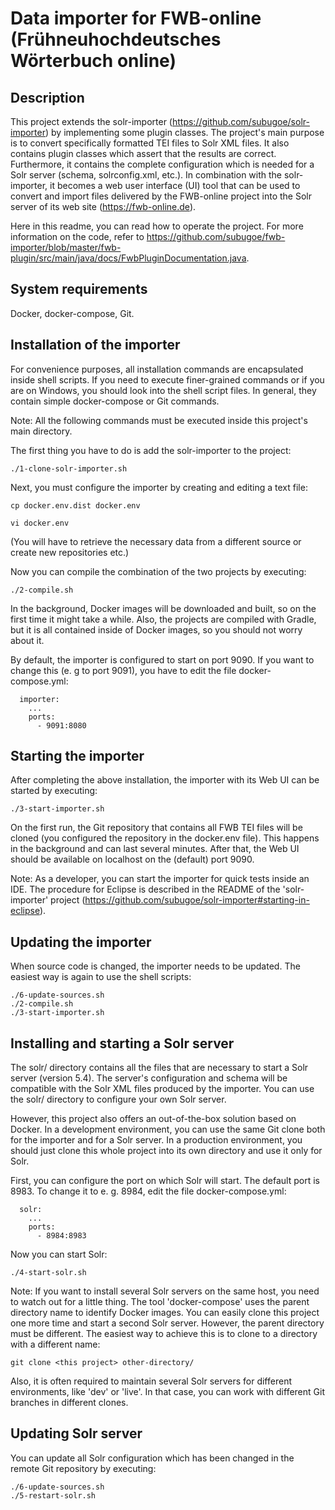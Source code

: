 # Data importer for FWB-online (Frühneuhochdeutsches Wörterbuch online)

## Description

This project extends the solr-importer (https://github.com/subugoe/solr-importer) by implementing some plugin classes. The project's main purpose is to convert specifically formatted TEI files to Solr XML files. It also contains plugin classes which assert that the results are correct. Furthermore, it contains the complete configuration which is needed for a Solr server (schema, solrconfig.xml, etc.). In combination with the solr-importer, it becomes a web user interface (UI) tool that can be used to convert and import files delivered by the FWB-online project into the Solr server of its web site (https://fwb-online.de).

Here in this readme, you can read how to operate the project. For more information on the code, refer to https://github.com/subugoe/fwb-importer/blob/master/fwb-plugin/src/main/java/docs/FwbPluginDocumentation.java.

## System requirements

Docker, docker-compose, Git.

## Installation of the importer

For convenience purposes, all installation commands are encapsulated inside shell scripts. If you need to execute finer-grained commands or if you are on Windows, you should look into the shell script files. In general, they contain simple docker-compose or Git commands.

Note: All the following commands must be executed inside this project's main directory.

The first thing you have to do is add the solr-importer to the project:

```./1-clone-solr-importer.sh```

Next, you must configure the importer by creating and editing a text file:

```cp docker.env.dist docker.env```

```vi docker.env```

(You will have to retrieve the necessary data from a different source or create new repositories etc.)

Now you can compile the combination of the two projects by executing:

```./2-compile.sh```

In the background, Docker images will be downloaded and built, so on the first time it might take a while. Also, the projects are compiled with Gradle, but it is all contained inside of Docker images, so you should not worry about it.

By default, the importer is configured to start on port 9090. If you want to change this (e. g to port 9091), you have to edit the file docker-compose.yml:

```
  importer:
    ...  
    ports:
      - 9091:8080      
```

## Starting the importer

After completing the above installation, the importer with its Web UI can be started by executing:

```./3-start-importer.sh```

On the first run, the Git repository that contains all FWB TEI files will be cloned (you configured the repository in the docker.env file). This happens in the background and can last several minutes. After that, the Web UI should be available on localhost on the (default) port 9090.

Note: As a developer, you can start the importer for quick tests inside an IDE. The procedure for Eclipse is described in the README of the 'solr-importer' project (https://github.com/subugoe/solr-importer#starting-in-eclipse).

## Updating the importer

When source code is changed, the importer needs to be updated. The easiest way is again to use the shell scripts:

```
./6-update-sources.sh
./2-compile.sh
./3-start-importer.sh
```

## Installing and starting a Solr server

The solr/ directory contains all the files that are necessary to start a Solr server (version 5.4). The server's configuration and schema will be compatible with the Solr XML files produced by the importer. You can use the solr/ directory to configure your own Solr server.

However, this project also offers an out-of-the-box solution based on Docker. In a development environment, you can use the same Git clone both for the importer and for a Solr server. In a production environment, you should just clone this whole project into its own directory and use it only for Solr.

First, you can configure the port on which Solr will start. The default port is 8983. To change it to e. g. 8984, edit the file docker-compose.yml:

```
  solr:
    ...  
    ports:
      - 8984:8983      
```

Now you can start Solr:

```./4-start-solr.sh```

Note: If you want to install several Solr servers on the same host, you need to watch out for a little thing. The tool 'docker-compose' uses the parent directory name to identify Docker images. You can easily clone this project one more time and start a second Solr server. However, the parent directory must be different. The easiest way to achieve this is to clone to a directory with a different name:

```git clone <this project> other-directory/```

Also, it is often required to maintain several Solr servers for different environments, like 'dev' or 'live'. In that case, you can work with different Git branches in different clones.

## Updating Solr server

You can update all Solr configuration which has been changed in the remote Git repository by executing:

```
./6-update-sources.sh
./5-restart-solr.sh
```


